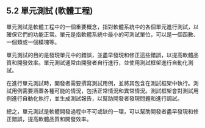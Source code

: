 ## 5.2 單元測試 (軟體工程)

單元測試是軟體工程中的一個重要概念，指對軟體系統中的各個單元進行測試，以確保它們的功能正常。單元是指軟體系統中最小的可測試單位，可以是一個函數、一個類或一個模塊等。

單元測試的目的是發現單元中的錯誤，並盡早發現和修正這些錯誤，以提高軟體品質和開發效率。單元測試通常由開發者自行進行，並使用測試框架進行自動化測試。

在進行單元測試時，開發者需要撰寫測試用例，並將其包含在測試框架中執行。測試用例需要涵蓋各種可能的情況，包括正常情況和異常情況。測試框架會對測試用例進行自動化執行，並生成測試報告，以幫助開發者發現問題和進行調試。

總之，單元測試是軟體開發過程中不可或缺的一環，可以幫助開發者盡早發現和修正錯誤，提高軟體品質和開發效率。